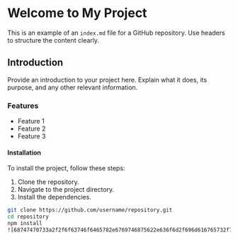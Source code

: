 # Welcome to My Project

This is an example of an `index.md` file for a GitHub repository. Use headers to structure the content clearly.

## Introduction

Provide an introduction to your project here. Explain what it does, its purpose, and any other relevant information.

### Features

- Feature 1
- Feature 2
- Feature 3

#### Installation

To install the project, follow these steps:

1. Clone the repository.
2. Navigate to the project directory.
3. Install the dependencies.

```bash
git clone https://github.com/username/repository.git
cd repository
npm install
![68747470733a2f2f6f63746f6465782e6769746875622e636f6d2f696d616765732f79616b746f6361742e706e67](https://github.com/user-attachments/assets/8af639e0-7540-4e11-8617-b6295146f887)
